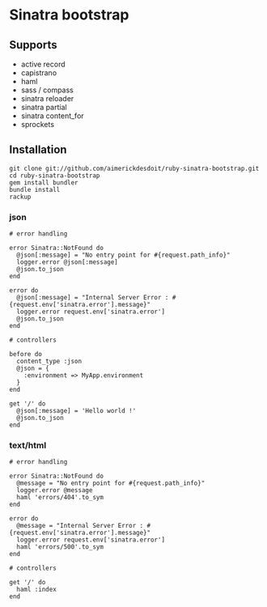 # Sinatra bootstrap

## Supports

* active record
* capistrano
* haml
* sass / compass
* sinatra reloader
* sinatra partial
* sinatra content\_for
* sprockets

## Installation

	git clone git://github.com/aimerickdesdoit/ruby-sinatra-bootstrap.git
	cd ruby-sinatra-bootstrap
	gem install bundler
	bundle install
	rackup

### json

	# error handling

	error Sinatra::NotFound do
	  @json[:message] = "No entry point for #{request.path_info}"
	  logger.error @json[:message]
	  @json.to_json
	end

	error do
	  @json[:message] = "Internal Server Error : #{request.env['sinatra.error'].message}"
	  logger.error request.env['sinatra.error']
	  @json.to_json
	end

	# controllers

	before do
	  content_type :json
	  @json = {
	    :environment => MyApp.environment
	  }
	end

	get '/' do
	  @json[:message] = 'Hello world !'
	  @json.to_json
	end

### text/html

	# error handling

	error Sinatra::NotFound do
	  @message = "No entry point for #{request.path_info}"
	  logger.error @message
	  haml 'errors/404'.to_sym
	end

	error do
	  @message = "Internal Server Error : #{request.env['sinatra.error'].message}"
	  logger.error request.env['sinatra.error']
	  haml 'errors/500'.to_sym
	end

	# controllers

	get '/' do
	  haml :index
	end
